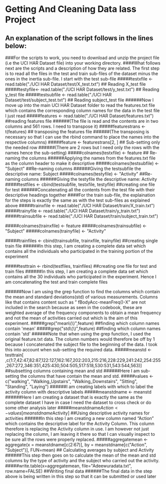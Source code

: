 # Getting And Cleaning Data lass Project
## An explanation of the script follows in the lines below:

###For the scripts to work, you need to download and unzip the project file (i.e the UCI HAR Dataset file) into your working directory.
####What follows next are the scripts and a description of how they are related. The first step is to read all the files in the test and train sub-files of the dataset minus the ones in the inertia sub-file. I start with the test sub-file
#####testxfile <- read.table("./UCI HAR Dataset/test/X_test.txt") ## Reading X_test file
#####testyfile<- read.table("./UCI HAR Dataset/test/y_test.txt") ## Reading y_test file
#####testsubfile <- read.table("./UCI HAR Dataset/test/subject_test.txt") ## Reading subject_test file
  ######Now I move up into the main UCI HAR Dataset folder to read the features.txt file which contains the corresponding column names for the data in the test file I just read
#####features <- read.table("./UCI HAR Dataset/features.txt") ##reading features file
  ######(The file is read and the contents are in two columns and 561 rows. I need to transpose it)
#####featurestrans <- t(features) ## transposing the features file
  ######(The transposing is necessary so that I can use the rbind command to place the names into the respective columns)
#####feature <- featurestrans[2, ] ## Sub-setting only the needed row
  ######(There are 2 rows but I need only the rows with the names hence the sub-setting)
#####colnames(testxfile) <- feature ## Re-naming the columns
  ######Applying the names from the features.txt file as the column header to make it descriptive
#####colnames(testsubfile) <- "Subject" ##Re-naming columns
  ######Giving the testsubfile the descriptive name: Subject
#####colnames(testyfile) <- "Activity" ##Re-naming columns
  ######Giving the testyfile the descriptive name: Activity
#####testfiles <- cbind(testsubfile, testxfile, testyfile) ##creating one file for test
  ######Concatenating all the contents from the test file with their descriptive headings together
####For the train sub-file, the explaination for the steps is exactly the same as with the test sub-files as explained above
#####trainxfile <- read.table("./UCI HAR Dataset/train/X_train.txt")
#####trainyfile <- read.table("./UCI HAR Dataset/train/y_train.txt")
#####trainsubfile <- read.table("./UCI HAR Dataset/train/subject_train.txt")

#####colnames(trainxfile) <- feature
#####colnames(trainsubfile) <- "Subject"
#####colnames(trainyfile) <- "Activity"

#####trainfiles <- cbind(trainsubfile, trainxfile, trainyfile) ##creating single train file
  ######In this step, I am creating a complete data set which contains all the individuals who participated in the training portion of the experiment 

#####testtrain <- rbind(testfiles, trainfiles) ##creating one file for test and train files
  ######In this step, I am creating a complete data set which contains all the 30 individuals who participated in the experiment. Hence I am concatenating the test and train complete files

######Now I am using the grep function to find the columns which contain the mean and standard deviations(std) of various measurements. Columns like that contains content such as ” fBodyAcc-meanFreq()-X” are not included in the search because as seen in the codebook, these are weighted average of the frequency components to obtain a mean frequency and not the mean of activities carried out which is the aim of this experiment.
#####grep("mean\\(\\)",feature) ##finding which column names contain 'mean'
#####grep("std\\(\\)",feature) ##finding which column names contain 'std'
######Note that when using the grep function, I used the original feature.txt data. The column numbers would therefore be off by 1 because I concatenated the subject file to the beginning of the data. I took this into account when sub-setting the required data. 
#####meanstd <- testtrain[ ,c(1:7,42:47,82:87,122:127,162:167,202:203,215:216,228:229,241:242,254:255,267:272,346:351,425:430,504:505,517:518,530:531,543:544,563)] ##subsetting columns containing mean and std
  ######Here I am sub-setting the columns that have contain the mean and std.
#####values <- c("walking", "Walking_Upstairs", "Walking_Downstairs", "Sitting", "Standing", "Laying")
  ######I am creating labels with which to label the activity column with descriptive labels
#####meanstdname <- meanstd
  ######Here I am creating a dataset that is exactly the same as the complete dataset I have in case I need the dataset to cross check or do some other analysis later
#####meanstdname$Action <- values[meanstdname$Activity] ##Using descriptive activity names for activities
  ######In this step I am creating a new column named “Action” which contains the descriptive label for the Activity Column. This column therefore is replacing the Activity column in use. I am however not just replacing the column, I am leaving it there so that I can visually inspect to be sure all the rows were properly replaced.
#####aggregatemean <- aggregate(x = meanstdname[c(2:67)], by = meanstdname[c("Action", "Subject")], FUN=mean) ## Calculating averages by subject and Activity
  ######This step then goes on to calculate the mean of the mean and std columns by the type of activity and the subject who carried out the activity.
#####write.table(x=aggregatemean, file="Adeewuradata.txt", row.name=FALSE) ##Writing final data
  ######The final data in the step above is being written in this step so that it can be submitted or used later
